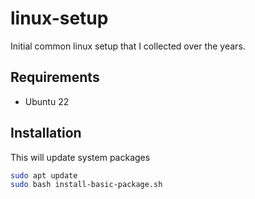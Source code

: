 # linux-setup
Initial common linux setup that I collected over the years.

## Requirements
* Ubuntu 22

## Installation
This will update system packages
```bash
sudo apt update
sudo bash install-basic-package.sh
```
